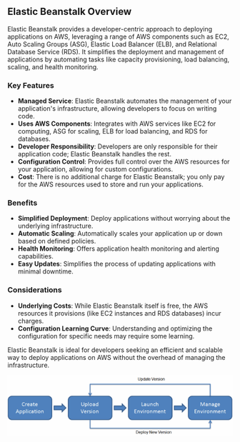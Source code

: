 ## Elastic Beanstalk Overview

Elastic Beanstalk provides a developer-centric approach to deploying applications on AWS, leveraging a range of AWS components such as EC2, Auto Scaling Groups (ASG), Elastic Load Balancer (ELB), and Relational Database Service (RDS). It simplifies the deployment and management of applications by automating tasks like capacity provisioning, load balancing, scaling, and health monitoring.

### Key Features

- **Managed Service**: Elastic Beanstalk automates the management of your application's infrastructure, allowing developers to focus on writing code.
- **Uses AWS Components**: Integrates with AWS services like EC2 for computing, ASG for scaling, ELB for load balancing, and RDS for databases.
- **Developer Responsibility**: Developers are only responsible for their application code; Elastic Beanstalk handles the rest.
- **Configuration Control**: Provides full control over the AWS resources for your application, allowing for custom configurations.
- **Cost**: There is no additional charge for Elastic Beanstalk; you only pay for the AWS resources used to store and run your applications.

### Benefits

- **Simplified Deployment**: Deploy applications without worrying about the underlying infrastructure.
- **Automatic Scaling**: Automatically scales your application up or down based on defined policies.
- **Health Monitoring**: Offers application health monitoring and alerting capabilities.
- **Easy Updates**: Simplifies the process of updating applications with minimal downtime.

### Considerations

- **Underlying Costs**: While Elastic Beanstalk itself is free, the AWS resources it provisions (like EC2 instances and RDS databases) incur charges.
- **Configuration Learning Curve**: Understanding and optimizing the configuration for specific needs may require some learning.

Elastic Beanstalk is ideal for developers seeking an efficient and scalable way to deploy applications on AWS without the overhead of managing the infrastructure.

![Elastic Beanstalk Overview](../z_resources/images/beanstalk/beanstalk-overview.png)